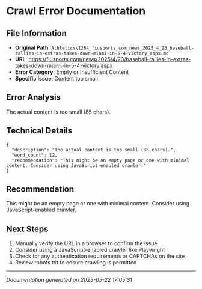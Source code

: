 # Crawl Error Documentation

## File Information
- **Original Path**: `Athletics\1264_fiusports_com_news_2025_4_23_baseball-rallies-in-extras-takes-down-miami-in-5-4-victory_aspx.md`
- **URL**: https://fiusports.com/news/2025/4/23/baseball-rallies-in-extras-takes-down-miami-in-5-4-victory.aspx
- **Error Category**: Empty or Insufficient Content
- **Specific Issue**: Content too small

## Error Analysis
The actual content is too small (85 chars).

## Technical Details
```
{
  "description": "The actual content is too small (85 chars).",
  "word_count": 12,
  "recommendation": "This might be an empty page or one with minimal content. Consider using JavaScript-enabled crawler."
}
```

## Recommendation
This might be an empty page or one with minimal content. Consider using JavaScript-enabled crawler.

## Next Steps
1. Manually verify the URL in a browser to confirm the issue
2. Consider using a JavaScript-enabled crawler like Playwright
3. Check for any authentication requirements or CAPTCHAs on the site
4. Review robots.txt to ensure crawling is permitted

---
*Documentation generated on 2025-05-22 17:05:31*
